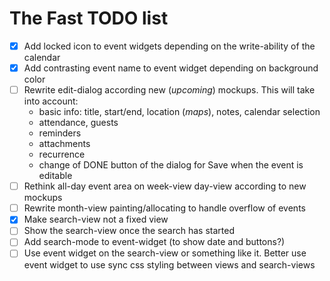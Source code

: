 The Fast TODO list
===================

+ [x] Add locked icon to event widgets depending on the write-ability of the calendar
+ [x] Add contrasting event name to event widget depending on background color
+ [ ] Rewrite edit-dialog according new (*upcoming*) mockups. This will take into account:
 	* basic info: title, start/end, location (*maps*), notes, calendar selection
	* attendance, guests
	* reminders
	* attachments
	* recurrence
	* change of DONE button of the dialog for Save when the event is editable
+ [ ] Rethink all-day event area on week-view day-view according to new mockups
+ [ ] Rewrite month-view painting/allocating to handle overflow of events
+ [x] Make search-view not a fixed view
+ [ ] Show the search-view once the search has started
+ [ ] Add search-mode to event-widget (to show date and buttons?)
+ [ ] Use event widget on the search-view or something like it.
      Better use event widget to use sync css styling between views and search-views
